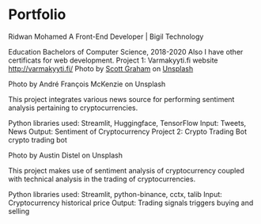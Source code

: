 # Portfolio

Ridwan Mohamed
A Front-End Developer | Bigil Technology

Education
Bachelors of Computer Science, 2018-2020
Also I have other certificats for web development.
Project 1: Varmakyyti.fi website
http://varmakyyti.fi/
Photo by <a href="http://varmakyyti.fi/">
Scott Graham</a> on <a href="https://unsplash.com/s/photos/portfolio-image?utm_source=unsplash&utm_medium=referral&utm_content=creditCopyText">Unsplash</a>
  
Photo by André François McKenzie on Unsplash

This project integrates various news source for performing sentiment analysis pertaining to cryptocurrencies.

Python libraries used: Streamlit, Huggingface, TensorFlow
Input: Tweets, News
Output: Sentiment of Cryptocurrency
Project 2: Crypto Trading Bot
crypto trading bot

Photo by Austin Distel on Unsplash

This project makes use of sentiment analysis of cryptocurrency coupled with technical analysis in the trading of cryptocurrencies.

Python libraries used: Streamlit, python-binance, cctx, talib
Input: Cryptocurrency historical price
Output: Trading signals triggers buying and selling
